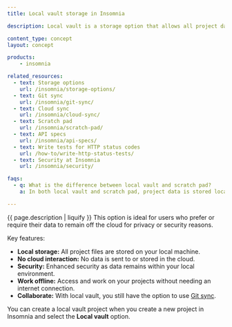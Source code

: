 ```yaml
---
title: Local vault storage in Insomnia

description: Local vault is a storage option that allows all project data to be stored locally on your device.

content_type: concept
layout: concept

products:
    - insomnia

related_resources:
  - text: Storage options
    url: /insomnia/storage-options/
  - text: Git sync
    url: /insomnia/git-sync/
  - text: Cloud sync
    url: /insomnia/cloud-sync/
  - text: Scratch pad
    url: /insomnia/scratch-pad/
  - text: API specs
    url: /insomnia/api-specs/
  - text: Write tests for HTTP status codes
    url: /how-to/write-http-status-tests/
  - text: Security at Insomnia
    url: /insomnia/security/

faqs:
  - q: What is the difference between local vault and scratch pad?
    a: In both local vault and scratch pad, project data is stored locally. With local vault, you can also use git sync. In scratch pad, all data is stored locally, so it is best suited for individual developers who aren't working as part of a team.

---
```


{{ page.description | liquify }}
This option is ideal for users who prefer or require their data to remain off the cloud for privacy or security reasons.

Key features:
* **Local storage:** All project files are stored on your local machine.
* **No cloud interaction:** No data is sent to or stored in the cloud.
* **Security:** Enhanced security as data remains within your local environment.
* **Work offline:** Access and work on your projects without needing an internet connection.
* **Collaborate:** With local vault, you still have the option to use [Git sync](/insomnia/git-sync/).

You can create a local vault project when you create a new project in Insomnia and select the **Local vault** option.